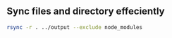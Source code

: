 ## Sync files and directory effeciently

```bash
rsync -r . ../output --exclude node_modules
```
<!--stackedit_data:
eyJoaXN0b3J5IjpbLTQ4MzIwNjU2Ml19
-->